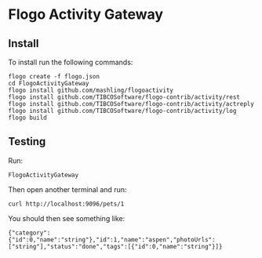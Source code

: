 # Flogo Activity Gateway

## Install

To install run the following commands:
```
flogo create -f flogo.json
cd FlogoActivityGateway
flogo install github.com/mashling/flogoactivity
flogo install github.com/TIBCOSoftware/flogo-contrib/activity/rest
flogo install github.com/TIBCOSoftware/flogo-contrib/activity/actreply
flogo install github.com/TIBCOSoftware/flogo-contrib/activity/log
flogo build
```

## Testing

Run:
```
FlogoActivityGateway
```

Then open another terminal and run:
```
curl http://localhost:9096/pets/1
```

You should then see something like:
```
{"category":{"id":0,"name":"string"},"id":1,"name":"aspen","photoUrls":["string"],"status":"done","tags":[{"id":0,"name":"string"}]}
```
